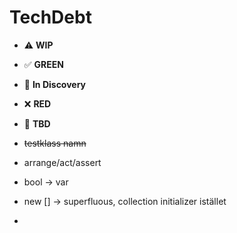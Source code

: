 # TechDebt

* ⚠️ **WIP**  
* ✅ **GREEN**  
* 🧠 **In Discovery**  
* ❌ **RED**  
* 📝 **TBD**  

* ~~testklass namn~~
* arrange/act/assert
* bool -> var
* new [] -> superfluous, collection initializer istället
* 